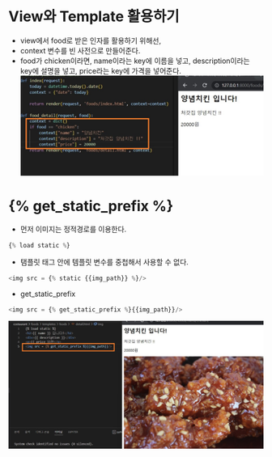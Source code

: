 # View와 Template 활용하기
* view에서 food로 받은 인자를 활용하기 위해선,
* context 변수를 빈 사전으로 만들어준다.
* food가 chicken이라면, name이라는 key에 이름을 넣고, description이라는 key에 설명을 넣고, price라는 key에 가격을 넣어준다.
![1](./template_and_view.assets/%ED%99%94%EB%A9%B4%20%EC%BA%A1%EC%B2%98%202022-09-24%20195315.jpg)


# {% get_static_prefix %}
* 먼저 이미지는 정적경로를 이용한다. 
```python
{% load static %}
```
* 탬플릿 태그 안에 템플릿 변수를 중첩해서 사용할 수 없다.
```python
<img src = {% static {{img_path}} %}/>
```
* get_static_prefix
```python
<img src = {% get_static_prefix %}{{img_path}}/>
```
![2](./template_and_view.assets/%ED%99%94%EB%A9%B4%20%EC%BA%A1%EC%B2%98%202022-09-24%20195735.jpg)